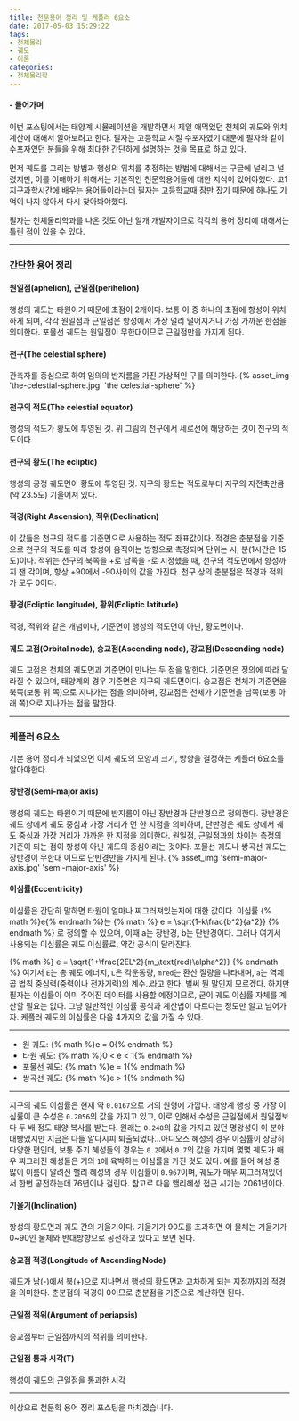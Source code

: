 ```yaml
---
title: 천문용어 정리 및 케플러 6요소
date: 2017-05-03 15:29:22
tags:
- 천체물리
- 궤도
- 이론
categories: 
- 천체물리학
---
```


#### - 들어가며
이번 포스팅에서는 태양계 시뮬레이션을 개발하면서 제일 애먹었던 천체의 궤도와 위치 계산에 대해서 알아보려고 한다.
필자는 고등학교 시절 수포자였기 대문에 필자와 같이 수포자였던 분들을 위해 최대한 간단하게 설명하는 것을 목표로 하고 있다.

먼저 궤도를 그리는 방법과 행성의 위치를 추정하는 방법에 대해서는 구글에 널리고 널렸지만, 이를 이해하기 위해서는 기본적인 천문학용어들에 대한 지식이 있어야했다.
고1 지구과학시간에 배우는 용어들이라는데 필자는 고등학교때 잠만 잤기 때문에 하나도 기억이 나지 않아서 다시 찾아봐야했다.

필자는 천체물리학과를 나온 것도 아닌 일개 개발자이므로 각각의 용어 정리에 대해서는 틀린 점이 있을 수 있다.

---
### 간단한 용어 정리

#### 원일점(aphelion), 근일점(perihelion)
행성의 궤도는 타원이기 때문에 초점이 2개이다. 보통 이 중 하나의 초점에 항성이 위치하게 되며, 각각 원일점과 근일점은 항성에서 가장 멀리 떨어지거나 가장 가까운 한점을 의미한다.
포물선 궤도는 원일점이 무한대이므로 근일점만을 가지게 된다.

#### 천구(The celestial sphere)
관측자를 중심으로 하여 임의의 반지름을 가진 가상적인 구를 의미한다.
{% asset_img 'the-celestial-sphere.jpg' 'the celestial-sphere' %}

#### 천구의 적도(The celestial equator)
행성의 적도가 황도에 투영된 것. 위 그림의 천구에서 세로선에 해당하는 것이 천구의 적도이다. 

#### 천구의 황도(The ecliptic)
행성의 공정 궤도면이 황도에 투영된 것. 지구의 황도는 적도로부터 지구의 자전축만큼(약 23.5도) 기울어져 있다.

#### 적경(Right Ascension), 적위(Declination)
이 값들은 천구의 적도를 기준면으로 사용하는 적도 좌표값이다.
적경은 춘분점을 기준으로 천구의 적도를 따라 항성이 움직이는 방향으로 측정되며 단위는 시, 분(1시간은 15도)이다.
적위는 천구의 북쪽을 +로 남쪽을 -로 지정했을 때, 천구의 적도면에서 항성까지 잰 각이며, 항상 +90에서 -90사이의 값을 가진다.
천구 상의 춘분점은 적경과 적위가 모두 0이다.

#### 황경(Ecliptic longitude), 황위(Ecliptic latitude)
적경, 적위와 같은 개념이나, 기준면이 행성의 적도면이 아닌, 황도면이다.

#### 궤도 교점(Orbital node), 승교점(Ascending node), 강교점(Descending node)
궤도 교점은 천체의 궤도면과 기준면이 만나는 두 점을 말한다. 기준면은 정의에 따라 달라질 수 있으며, 태양계의 경우 기준면은 지구의 궤도면이다.
승교점은 천체가 기준면을 북쪽(보통 위 쪽)으로 지나가는 점을 의미하며, 강교점은 천체가 기준면을 남쪽(보통 아래 쪽)으로 지나가는 점을 말한다.
***

### 케플러 6요소
기본 용어 정리가 되었으면 이제 궤도의 모양과 크기, 방향을 결정하는 케플러 6요소를 알아야한다.

#### 장반경(Semi-major axis)
행성의 궤도는 타원이기 때문에 반지름이 아닌 장반경과 단반경으로 정의한다.
장반경은 궤도 상에서 궤도 중심과 가장 거리가 먼 한 지점을 의미하며, 단반경은 궤도 상에서 궤도 중심과 가장 거리가 가까운 한 지점을 의미한다.
원일점, 근일점과의 차이는 측정의 기준이 되는 점이 항성이 아닌 궤도의 중심이라는 것이다.
포물선 궤도나 쌍곡선 궤도는 장반경이 무한대 이므로 단반경만을 가지게 된다.
{% asset_img 'semi-major-axis.jpg' 'semi-major-axis' %}

#### 이심률(Eccentricity)
이심률은 간단히 말하면 타원이 얼마나 찌그러져있는지에 대한 값이다.
이심률 {% math %}e{% endmath %}는
{% math %}
e = \sqrt{1-k\frac{b^2}{a^2}}
{% endmath %}
로 정의할 수 있으며, 이때 a는 장반경, b는 단반경이다.
그러나 여기서 사용되는 이심률은 궤도 이심률로, 약간 공식이 달라진다.

{% math %}
e = \sqrt{1+\frac{2EL^2}{m_\text{red}\alpha^2}}
{% endmath %}
여기서 `E`는 총 궤도 에너지, `L`은 각운동량, `mred`는 환산 질량을 나타내며, `a`는 역제곱 법칙 중심력(중력이나 전자기력)의 계수..라고 한다.
벌써 뭔 말인지 모르겠다. 하지만 필자는 이심률이 이미 주어진 데이터를 사용할 예정이므로, 굳이 궤도 이심률 자체를 계산할 필요는 없다.
그냥 일반적인 이심률 공식과 계산법이 다르다는 정도만 알고 넘어가자.
케플러 궤도의 이심률은 다음 4가지의 값을 가질 수 있다.

***
- 원 궤도: {% math %}e = 0{% endmath %}
- 타원 궤도: {% math %}0 < e < 1{% endmath %}
- 포물선 궤도: {% math %}e = 1{% endmath %}
- 쌍곡선 궤도: {% math %}e > 1{% endmath %}
***

지구의 궤도 이심률은 현재 약 `0.0167`으로 거의 원형에 가깝다. 태양계 행성 중 가장 이심률이 큰 수성은 `0.2056`의 값을 가지고 있고, 이로 인해서 수성은 근일점에서 원일점보다 두 배 정도 태양 복사를 받는다.
원래는 `0.248`의 값을 가지고 있던 명왕성이 이 분야 대빵었지만 지금은 다들 알다시피 퇴출되었다...아디오스
혜성의 경우 이심률이 상당히 다양한 편인데, 보통 주기 혜성들의 경우는 `0.2`에서 `0.7`의 값을 가지며 몇몇 궤도가 매우 찌그러진 혜성들은 거의 `1`에 육박하는 이심률을 가진 것도 있다.
예를 들어 혜성 중 많이 이름이 알려진 핼리 혜성의 경우 이심률이 `0.967`이며, 궤도가 매우 찌그러져있어서 한번 공전하는데 76년이나 걸린다. 참고로 다음 핼리혜성 접근 시기는 2061년이다.

#### 기울기(Inclination)
항성의 황도면과 궤도 간의 기울기이다. 기울기가 90도를 초과하면 이 물체는 기울기가 0~90인 물체와 반대방향으로 공전하고 있다고 보면 된다.

#### 승교점 적경(Longitude of Ascending Node)
궤도가 남(-)에서 북(+)으로 지나면서 행성의 황도면과 교차하게 되는 지점까지의 적경을 의미한다.
춘분점의 적경이 0이므로 춘분점을 기준으로 계산하면 된다.

#### 근일점 적위(Argument of periapsis)
승교점부터 근일점까지의 적위를 의미한다.

#### 근일점 통과 시각(T)
행성이 궤도의 근일점을 통과한 시각
***

이상으로 천문학 용어 정리 포스팅을 마치겠습니다.